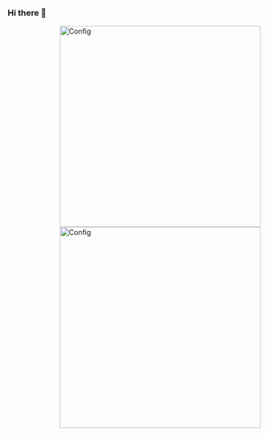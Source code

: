 ### Hi there 👋
<img align="right" alt="Config" width="400" src="https://drive.google.com/file/d/1XPyOOXotC6tcpZyRICRXTDPEhx0stURU/view?usp=sharing">
<img align="right" alt="Config" width="400" src="https://img.freepik.com/premium-vector/programmer-with-code-cat-on-book-and-coffee-vector-clip-art-illustration_138676-92.jpg?w=1060">


